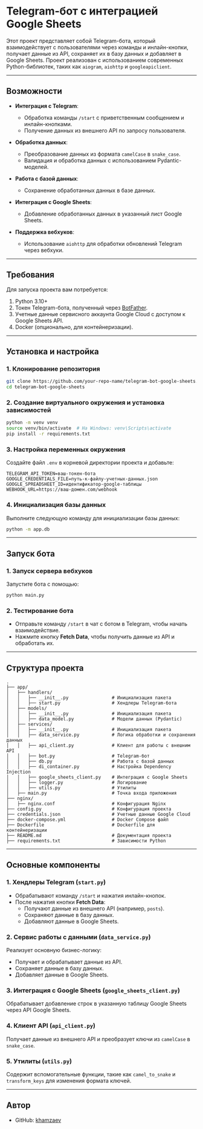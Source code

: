 # Telegram-бот с интеграцией Google Sheets

Этот проект представляет собой Telegram-бота, который взаимодействует с пользователями через команды и инлайн-кнопки, получает данные из API, сохраняет их в базу данных и добавляет в Google Sheets. Проект реализован с использованием современных Python-библиотек, таких как `aiogram`, `aiohttp` и `googleapiclient`.

---

## Возможности

- **Интеграция с Telegram**:
  - Обработка команды `/start` с приветственным сообщением и инлайн-кнопками.
  - Получение данных из внешнего API по запросу пользователя.

- **Обработка данных**:
  - Преобразование данных из формата `camelCase` в `snake_case`.
  - Валидация и обработка данных с использованием Pydantic-моделей.

- **Работа с базой данных**:
  - Сохранение обработанных данных в базе данных.

- **Интеграция с Google Sheets**:
  - Добавление обработанных данных в указанный лист Google Sheets.

- **Поддержка вебхуков**:
  - Использование `aiohttp` для обработки обновлений Telegram через вебхуки.

---

## Требования

Для запуска проекта вам потребуется:

1. Python 3.10+
2. Токен Telegram-бота, полученный через [BotFather](https://core.telegram.org/bots#botfather).
3. Учетные данные сервисного аккаунта Google Cloud с доступом к Google Sheets API.
4. Docker (опционально, для контейнеризации).

---

## Установка и настройка

### 1. Клонирование репозитория
```bash
git clone https://github.com/your-repo-name/telegram-bot-google-sheets.git
cd telegram-bot-google-sheets
```

### 2. Создание виртуального окружения и установка зависимостей
```bash
python -m venv venv
source venv/bin/activate  # На Windows: venv\Scripts\activate
pip install -r requirements.txt
```

### 3. Настройка переменных окружения
Создайте файл `.env` в корневой директории проекта и добавьте:
```
TELEGRAM_API_TOKEN=ваш-токен-бота
GOOGLE_CREDENTIALS_FILE=путь-к-файлу-учетных-данных.json
GOOGLE_SPREADSHEET_ID=идентификатор-google-таблицы
WEBHOOK_URL=https://ваш-домен.com/webhook
```

### 4. Инициализация базы данных
Выполните следующую команду для инициализации базы данных:
```bash
python -m app.db
```

---

## Запуск бота

### 1. Запуск сервера вебхуков
Запустите бота с помощью:
```bash
python main.py
```

### 2. Тестирование бота
- Отправьте команду `/start` в чат с ботом в Telegram, чтобы начать взаимодействие.
- Нажмите кнопку **Fetch Data**, чтобы получить данные из API и обработать их.

---

## Структура проекта

```plaintext
.
├── app/
│   ├── handlers/
│   │   ├── __init__.py                # Инициализация пакета
│   │   ├── start.py                   # Хендлеры Telegram-бота
│   ├── models/
│   │   ├── __init__.py                # Инициализация пакета
│   │   ├── data_model.py              # Модели данных (Pydantic)
│   ├── services/
│   │   ├── __init__.py                # Инициализация пакета
│   │   ├── data_service.py            # Логика обработки и сохранения данных
│   │   ├── api_client.py              # Клиент для работы с внешним API
│   │   ├── bot.py                     # Telegram-бот
│   │   ├── db.py                      # Работа с базой данных
│   │   ├── di_container.py            # Настройка Dependency Injection
│   │   ├── google_sheets_client.py    # Интеграция с Google Sheets
│   │   ├── logger.py                  # Логирование
│   │   ├── utils.py                   # Утилиты 
│   ├── main.py                        # Точка входа приложения
├── nginx/
│   ├── nginx.conf                     # Конфигурация Nginx
├── config.py                          # Конфигурация проекта
├── credentials.json                   # Учетные данные Google Cloud
├── docker-compose.yml                 # Docker Compose файл
├── Dockerfile                         # Dockerfile для контейнеризации
├── README.md                          # Документация проекта
├── requirements.txt                   # Зависимости Python
```

---

## Основные компоненты

### 1. Хендлеры Telegram (`start.py`)
- Обрабатывают команду `/start` и нажатия инлайн-кнопок.
- После нажатия кнопки **Fetch Data**:
  - Получают данные из внешнего API (например, `posts`).
  - Сохраняют данные в базу данных.
  - Добавляют данные в Google Sheets.

### 2. Сервис работы с данными (`data_service.py`)
Реализует основную бизнес-логику:
- Получает и обрабатывает данные из API.
- Сохраняет данные в базу данных.
- Добавляет данные в Google Sheets.

### 3. Интеграция с Google Sheets (`google_sheets_client.py`)
Обрабатывает добавление строк в указанную таблицу Google Sheets через API Google Sheets.

### 4. Клиент API (`api_client.py`)
Получает данные из внешнего API и преобразует ключи из `camelCase` в `snake_case`.

### 5. Утилиты (`utils.py`)
Содержит вспомогательные функции, такие как `camel_to_snake` и `transform_keys` для изменения формата ключей.

---


## Автор

- GitHub: [khamzaev](https://github.com/khamzaev)